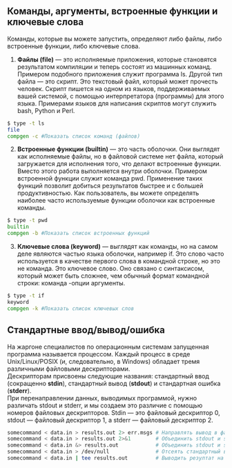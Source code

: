 ## Команды, аргументы, встроенные функции и ключевые слова
Команды, которые вы можете запустить, определяют либо файлы, либо встроенные функции, либо ключевые слова.  
1. **Файлы (file)** — это исполняемые приложения, которые становятся результатом компиляции и теперь состоят из машинных команд. Примером подобного приложения
служит программа ls. Другой тип файла — это скрипт. Это текстовый файл, который может прочесть
человек. Скрипт пишется на одном из языков, поддерживаемых вашей системой,
с помощью интерпретатора (программы) для этого языка. Примерами языков для
написания скриптов могут служить bash, Python и Perl.  
``` bash 
$ type -t ls
file
compgen -c #Показать список команд (файлов)
```
2. **Встроенные функции (builtin)** — это часть оболочки. Они выглядят как исполняемые
файлы, но в файловой системе нет файла, который загружается для исполнения
того, что делают встроенные функции. Вместо этого работа выполняется внутри
оболочки. Примером встроенной функции служит команда pwd. Применение таких
функций позволит добиться результатов быстрее и с большей продуктивностью.
Как пользователь, вы можете определять наиболее часто используемые функции
оболочки как встроенные команды.  
``` bash 
$ type -t pwd
builtin
compgen -b #Показать список встроенных функций
```
3. **Ключевые слова (keyword)** — выглядят как команды, но на самом деле
являются частью языка оболочки, например if. Это слово часто используется
в качестве первого слова в командной строке, но это не команда. Это ключевое 
слово. Оно связано с синтаксисом, который может быть сложнее, чем обычный
формат командной строки: команда -опции аргументы.  
``` bash 
$ type -t if
keyword
compgen -k #Показать список ключевых слов 
```
## Стандартные ввод/вывод/ошибка
На жаргоне специалистов по операционным системам запущенная программа называется процессом. Каждый процесс в среде Unix/Linux/POSIX (и, следовательно,
в Windows) обладает тремя различными файловыми дескрипторами.  
Дескрипторам присвоены следующие названия: стандартный ввод (сокращенно **stdin**), стандартный вывод (**stdout**) и стандартная ошибка (**stderr**).  
При перенаправлении данных, выводимых программой, нужно различать stdout и stderr, и мы создаем
это различие с помощью номеров файловых дескрипторов. Stdin — это файловый дескриптор 0, stdout — файловый дескриптор 1, а stderr — файловый дескриптор 2.  
``` bash
somecommand < data.in > results.out 2> err.msgs # Направлять вывод в файлы, а ввод брать из файла
somecommand < data.in > results.out 2>&1        # Объединить stdout и stderr
somecommand < data.in &> results.out            # Объединить stdout и stderr
somecommand < data.in > /dev/null               # Отсеять стандартный вывод stdout
somecommand < data.in | tee results.out         # Выводить резултат на экран и писать в файл
```
